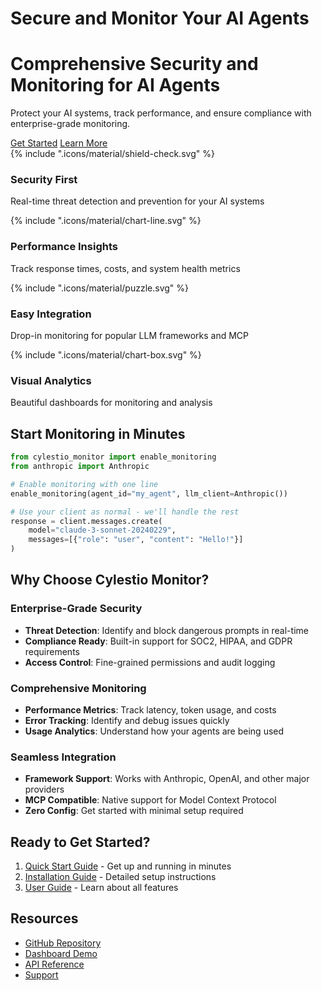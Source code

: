 # Secure and Monitor Your AI Agents

<div class="hero">
  <h1>Comprehensive Security and Monitoring for AI Agents</h1>
  <p>Protect your AI systems, track performance, and ensure compliance with enterprise-grade monitoring.</p>
  <div class="cta-buttons">
    <a href="getting-started/quick-start/" class="md-button">Get Started</a>
    <a href="user-guide/overview/" class="md-button md-button--secondary">Learn More</a>
  </div>
</div>

<div class="grid-container">
  <div class="feature-card">
    <div class="feature-icon">
      <span class="twemoji">
        {% include ".icons/material/shield-check.svg" %}
      </span>
    </div>
    <div class="feature-content">
      <h3>Security First</h3>
      <p>Real-time threat detection and prevention for your AI systems</p>
    </div>
  </div>
  
  <div class="feature-card">
    <div class="feature-icon">
      <span class="twemoji">
        {% include ".icons/material/chart-line.svg" %}
      </span>
    </div>
    <div class="feature-content">
      <h3>Performance Insights</h3>
      <p>Track response times, costs, and system health metrics</p>
    </div>
  </div>
  
  <div class="feature-card">
    <div class="feature-icon">
      <span class="twemoji">
        {% include ".icons/material/puzzle.svg" %}
      </span>
    </div>
    <div class="feature-content">
      <h3>Easy Integration</h3>
      <p>Drop-in monitoring for popular LLM frameworks and MCP</p>
    </div>
  </div>
  
  <div class="feature-card">
    <div class="feature-icon">
      <span class="twemoji">
        {% include ".icons/material/chart-box.svg" %}
      </span>
    </div>
    <div class="feature-content">
      <h3>Visual Analytics</h3>
      <p>Beautiful dashboards for monitoring and analysis</p>
    </div>
  </div>
</div>

## Start Monitoring in Minutes

```python
from cylestio_monitor import enable_monitoring
from anthropic import Anthropic

# Enable monitoring with one line
enable_monitoring(agent_id="my_agent", llm_client=Anthropic())

# Use your client as normal - we'll handle the rest
response = client.messages.create(
    model="claude-3-sonnet-20240229",
    messages=[{"role": "user", "content": "Hello!"}]
)
```

## Why Choose Cylestio Monitor?

### Enterprise-Grade Security

- **Threat Detection**: Identify and block dangerous prompts in real-time
- **Compliance Ready**: Built-in support for SOC2, HIPAA, and GDPR requirements
- **Access Control**: Fine-grained permissions and audit logging

### Comprehensive Monitoring

- **Performance Metrics**: Track latency, token usage, and costs
- **Error Tracking**: Identify and debug issues quickly
- **Usage Analytics**: Understand how your agents are being used

### Seamless Integration

- **Framework Support**: Works with Anthropic, OpenAI, and other major providers
- **MCP Compatible**: Native support for Model Context Protocol
- **Zero Config**: Get started with minimal setup required

## Ready to Get Started?

1. [Quick Start Guide](getting-started/quick-start.md) - Get up and running in minutes
2. [Installation Guide](getting-started/installation.md) - Detailed setup instructions
3. [User Guide](user-guide/overview.md) - Learn about all features

## Resources

- [GitHub Repository](https://github.com/cylestio/cylestio-monitor)
- [Dashboard Demo](https://demo.cylestio.com)
- [API Reference](sdk-reference/overview.md)
- [Support](troubleshooting/faqs.md) 